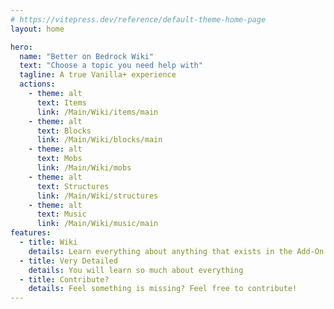 ```yaml
---
# https://vitepress.dev/reference/default-theme-home-page
layout: home

hero:
  name: "Better on Bedrock Wiki"
  text: "Choose a topic you need help with"
  tagline: A true Vanilla+ experience
  actions:
    - theme: alt
      text: Items
      link: /Main/Wiki/items/main
    - theme: alt
      text: Blocks
      link: /Main/Wiki/blocks/main
    - theme: alt
      text: Mobs
      link: /Main/Wiki/mobs
    - theme: alt
      text: Structures
      link: /Main/Wiki/structures
    - theme: alt
      text: Music
      link: /Main/Wiki/music/main
features:
  - title: Wiki
    details: Learn everything about anything that exists in the Add-On
  - title: Very Detailed
    details: You will learn so much about everything
  - title: Contribute?
    details: Feel something is missing? Feel free to contribute!
---
```


